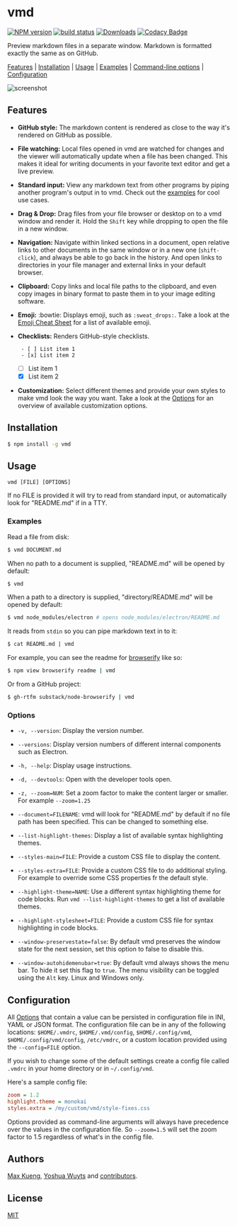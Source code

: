 # vmd
[![NPM version][npm-image]][npm-url]
[![build status][travis-image]][travis-url]
[![Downloads][downloads-image]][downloads-url]
[![Codacy Badge][codacy-image]][codacy-url]

Preview markdown files in a separate window. Markdown is formatted exactly the
same as on GitHub.

[Features](#features) | [Installation](#installation) | [Usage](#usage) | [Examples](#examples) | [Command-line options](#options) | [Configuration](#configuration)

![screenshot](https://raw.githubusercontent.com/yoshuawuyts/vmd/master/docs/screenshot.png)

## Features

 - **GitHub style:** The markdown content is rendered as close to the way it's
   rendered on GitHub as possible.

 - **File watching:** Local files opened in vmd are watched for changes and the
   viewer will automatically update when a file has been changed. This makes it
   ideal for writing documents in your favorite text editor and get a live
   preview.

 - **Standard input:** View any markdown text from other programs by piping
   another program's output in to vmd. Check out the [examples](#examples) for
   cool use cases.

 - **Drag & Drop:** Drag files from your file browser or desktop on to a vmd
   window and render it. Hold the `Shift` key while dropping to open the file
   in a new window.

 - **Navigation:** Navigate within linked sections in a document, open relative
   links to other documents in the same window or in a new one (`shift-click`),
   and always be able to go back in the history. And open links to directories
   in your file manager and external links in your default browser.

 - **Clipboard:** Copy links and local file paths to the clipboard, and even
   copy images in binary format to paste them in to your image editing
   software.

 - **Emoji:** :bowtie: Displays emoji, such as `:sweat_drops:`. Take a look at the
   [Emoji Cheat Sheet][emoji-cheat-sheet] for a list of available emoji.

 - **Checklists:** Renders GitHub-style checklists.
   ```
    - [ ] List item 1
    - [x] List item 2
   ```
    - [ ] List item 1
    - [x] List item 2

 - **Customization:** Select different themes and provide your own styles to
   make vmd look the way you want. Take a look at the [Options](#options) for
   an overview of available customization options.

## Installation

```bash
$ npm install -g vmd
```

## Usage

```
vmd [FILE] [OPTIONS]
```

If no FILE is provided it will try to read from standard input, or
automatically look for "README.md" if in a TTY.

### Examples

Read a file from disk:

```sh
$ vmd DOCUMENT.md
```

When no path to a document is supplied, "README.md" will be opened by default:

```sh
$ vmd
```

When a path to a directory is supplied, "directory/README.md" will be opened by default:

```sh
$ vmd node_modules/electron # opens node_modules/electron/README.md
```

It reads from `stdin` so you can pipe markdown text in to it:

```sh
$ cat README.md | vmd
```

For example, you can see the readme for [browserify](https://github.com/substack/node-browserify) like so:

```sh
$ npm view browserify readme | vmd
```

Or from a GitHub project:

```sh
$ gh-rtfm substack/node-browserify | vmd
```

### Options

 - `-v, --version`: Display the version number.

 - `--versions`: Display version numbers of different internal components such
   as Electron.

 - `-h, --help`: Display usage instructions.

 - `-d, --devtools`: Open with the developer tools open.

 - `-z, --zoom=NUM`: Set a zoom factor to make the content larger or smaller.
   For example `--zoom=1.25`

 - `--document=FILENAME`: vmd will look for "README.md" by default if no file
   path has been specified. This can be changed to something else.

 - `--list-highlight-themes`: Display a list of available syntax highlighting
   themes.

 - `--styles-main=FILE`: Provide a custom CSS file to display the content.

 - `--styles-extra=FILE`: Provide a custom CSS file to do additional styling.
   For example to override some CSS properties fr the default style.

 - `--highlight-theme=NAME`: Use a different syntax highlighting theme for code
   blocks. Run `vmd --list-highlight-themes` to get a list of available themes.

 - `--highlight-stylesheet=FILE`: Provide a custom CSS file for syntax
   highlighting in code blocks.

 - `--window-preservestate=false`: By default vmd preserves the window state
   for the next session, set this option to false to disable this.

 - `--window-autohidemenubar=true`: By default vmd always shows the menu bar.
   To hide it set this flag to `true`. The menu visibility can be toggled using
   the `Alt` key. Linux and Windows only.

## Configuration

All [Options](#options) that contain a value can be persisted in configuration
file in INI, YAML or JSON format. The configuration file can be in any of the
following locations: `$HOME/.vmdrc`, `$HOME/.vmd/config`, `$HOME/.config/vmd`,
`$HOME/.config/vmd/config`, `/etc/vmdrc`, or a custom location provided using
the `--config=FILE` option.

If you wish to change some of the default settings create a config file called
`.vmdrc` in your home directory or in `~/.config/vmd`.

Here's a sample config file:

```ini
zoom = 1.2
highlight.theme = monokai
styles.extra = /my/custom/vmd/style-fixes.css
```

Options provided as command-line arguments will always have precedence over the
values in the configuration file. So `--zoom=1.5` will set the zoom factor to
1.5 regardless of what's in the config file.

## Authors

[Max Kueng](https://github.com/maxkueng), [Yoshua Wuyts](https://github.com/yoshuawuyts) 
and [contributors](https://github.com/yoshuawuyts/vmd/graphs/contributors).

## License

[MIT](https://tldrlegal.com/license/mit-license)

[npm-image]: https://img.shields.io/npm/v/vmd.svg?style=flat-square
[npm-url]: https://npmjs.org/package/vmd
[travis-image]: https://img.shields.io/travis/yoshuawuyts/vmd/master.svg?style=flat-square
[travis-url]: https://travis-ci.org/yoshuawuyts/vmd
[downloads-image]: http://img.shields.io/npm/dm/vmd.svg?style=flat-square
[downloads-url]: https://npmjs.org/package/vmd
[emoji-cheat-sheet]: http://www.emoji-cheat-sheet.com/
[codacy-image]: https://img.shields.io/codacy/grade/ccaa489b6f664ebd9a12d900334be10f/master.svg?style=flat-square
[codacy-url]: https://www.codacy.com/app/maxkueng/vmd?utm_source=github.com&amp;utm_medium=referral&amp;utm_content=yoshuawuyts/vmd&amp;utm_campaign=Badge_Grade
